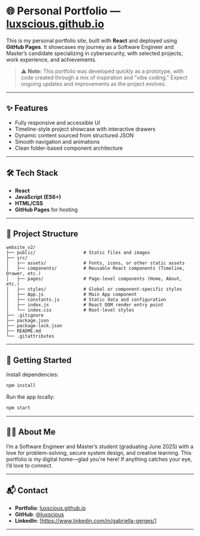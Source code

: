 # 🌐 Personal Portfolio — [luxscious.github.io](https://luxscious.github.io)

This is my personal portfolio site, built with **React** and deployed using **GitHub Pages**. It showcases my journey as a Software Engineer and Master’s candidate specializing in cybersecurity, with selected projects, work experience, and achievements.

> ⚠️ **Note:** This portfolio was developed quickly as a prototype, with code created through a mix of inspiration and "vibe coding." Expect ongoing updates and improvements as the project evolves.

---

## ✨ Features

- Fully responsive and accessible UI
- Timeline-style project showcase with interactive drawers
- Dynamic content sourced from structured JSON
- Smooth navigation and animations
- Clean folder-based component architecture

---

## 🛠 Tech Stack

- **React**
- **JavaScript (ES6+)**
- **HTML/CSS**
- **GitHub Pages** for hosting

---

## 📁 Project Structure

```
website_v2/
├── public/                  # Static files and images
├── src/
│   ├── assets/              # Fonts, icons, or other static assets
│   ├── components/          # Reusable React components (Timeline, Drawer, etc.)
│   ├── pages/               # Page-level components (Home, About, etc.)
│   ├── styles/              # Global or component-specific styles
│   ├── App.js               # Main App component
│   ├── constants.js         # Static data and configuration
│   ├── index.js             # React DOM render entry point
│   └── index.css            # Root-level styles
├── .gitignore
├── package.json
├── package-lock.json
├── README.md
└── .gitattributes
```

---

## 🚀 Getting Started

Install dependencies:

```bash
npm install
```

Run the app locally:

```bash
npm start
```

---


## 🙇‍♀️ About Me

I’m a Software Engineer and Master’s student (graduating June 2025) with a love for problem-solving, secure system design, and creative learning. This portfolio is my digital home—glad you're here! If anything catches your eye, I’d love to connect.

---

## 📬 Contact

- **Portfolio**: [luxscious.github.io](https://luxscious.github.io)
- **GitHub**: [@luxscious](https://github.com/luxscious)
- **LinkedIn**: [https://www.linkedin.com/in/gabriella-gerges/]

---

